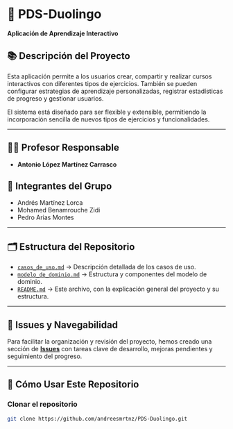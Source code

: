 # 🧠 PDS-Duolingo
**Aplicación de Aprendizaje Interactivo**

## 📚 Descripción del Proyecto

Esta aplicación permite a los usuarios crear, compartir y realizar cursos interactivos con diferentes tipos de ejercicios. También se pueden configurar estrategias de aprendizaje personalizadas, registrar estadísticas de progreso y gestionar usuarios. 

El sistema está diseñado para ser flexible y extensible, permitiendo la incorporación sencilla de nuevos tipos de ejercicios y funcionalidades.

---

## 👨‍🏫 Profesor Responsable
- **Antonio López Martínez Carrasco**

## 👥 Integrantes del Grupo
- Andrés Martínez Lorca  
- Mohamed Benamrouche Zidi  
- Pedro Arias Montes  

---

## 🗂️ Estructura del Repositorio

- [`casos_de_uso.md`](casos_de_uso.md) → Descripción detallada de los casos de uso.
- [`modelo_de_dominio.md`](modelo_de_dominio.md) → Estructura y componentes del modelo de dominio.
- [`README.md`](README.md) → Este archivo, con la explicación general del proyecto y su estructura.

---

## 🐛 Issues y Navegabilidad

Para facilitar la organización y revisión del proyecto, hemos creado una sección de **[Issues](https://github.com/andreesmrtnz/PDS-Duolingo/issues)** con tareas clave de desarrollo, mejoras pendientes y seguimiento del progreso.

---

## 🚀 Cómo Usar Este Repositorio

### Clonar el repositorio
```bash
git clone https://github.com/andreesmrtnz/PDS-Duolingo.git
